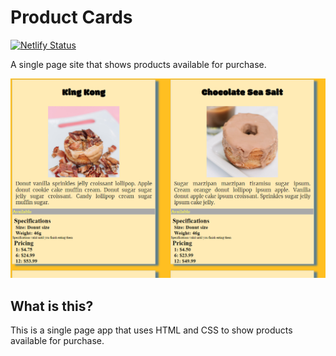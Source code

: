 # Product Cards

[![Netlify Status](https://api.netlify.com/api/v1/badges/6a68bbb6-4f53-460b-86b8-a6818a43572f/deploy-status)](https://app.netlify.com/sites/bandstrar-product-cards/deploys)

A single page site that shows products available for purchase.

![image](./images/screenshot.png)

## What is this?

This is a single page app that uses HTML and CSS to show products available for purchase.